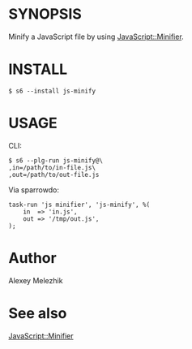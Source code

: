 # SYNOPSIS

Minify a JavaScript file by using [JavaScript::Minifier](https://metacpan.org/pod/JavaScript::Minifier).

# INSTALL

    $ s6 --install js-minify

# USAGE

CLI:

    $ s6 --plg-run js-minify@\
    ,in=/path/to/in-file.js\
    ,out=/path/to/out-file.js

Via sparrowdo:

    task-run 'js minifier', 'js-minify', %(
        in  => 'in.js',      
        out => '/tmp/out.js',      
    );
    

# Author

Alexey Melezhik

# See also

[JavaScript::Minifier](https://metacpan.org/pod/JavaScript::Minifier)
